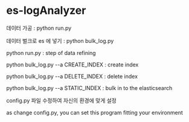 # es-logAnalyzer
데이터 가공 : python run.py

데이터 벌크로 es 에 넣기 : python bulk_log.py


python run.py : step of data refining

python bulk_log.py --a CREATE_INDEX : create index

python bulk_log.py --a DELETE_INDEX : delete index

python bulk_log.py --a STATIC_INDEX : bulk in to the elasticsearch


config.py 파일 수정하여 자신의 환경에 맞게 설정

as change config.py, you can set this program fitting your environment
